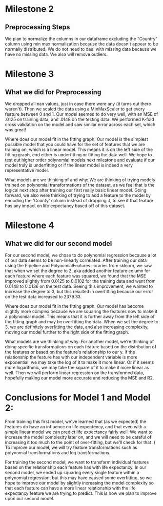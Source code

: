 # Milestone 2
## Preprocessing Steps

We plan to normalize the columns in our dataframe excluding the "Country" column using min max normalization because the data doesn't appear to be normally distributed. We do not need to deal with missing data because we have no missing data. We also will remove outliers. 

# Milestone 3
## What we did for Preprocessing

We dropped all nan values, just in case there were any (it turns out there weren't). Then we scaled the data using a MinMaxScaler to get every feature between 0 and 1. Our model seemed to do very well, with an MSE of .0125 on training data, and .0148 on the testing data. We performed K-fold cross validation on the model and saw similar error across each set, which was great! 

Where does our model fit in the fitting graph: Our model is the simplest possible model that you could have for the set of features that we are training on, which is a linear model. This means it is on the left side of the fitting graph, end either is underfitting or fitting the data well. We hope to test out higher order polynomial models next milestone and evaluate if our model truly is underfitting or if the linear model is indeed a very representative model. 

What models are we thinking of and why: We are thinking of trying models trained on polynomial transformations of the dataset, as we feel that is the logical next step after training our first really basic linear model. Going forward, we also were thinking of trying to add a feature to the model by encoding the 'County' column instead of dropping it, to see if that feature has any impact on life expectancy based off of this dataset. 

# Milestone 4
## What we did for our second model

For our second model, we chose to do polynomial regression because a lot of our data seems to be non-linearly correlated. After training our data using the Pipeline and PolynomialFeatures libraries from sklearn, we saw that when we set the degree to 2, aka added another feature column for each feature where each feature was squared, we found that the MSE improved slightly from 0.0125 to 0.0102 for the training data and went from 0.0148 to 0.0136 on the test data. Seeing this improvement, we wanted to increase the degree to 3, but this resulted in overfitting because our error on the test data increased to 2379.33. 

Where does our model fit in the fitting graph: Our model has become slightly more complex because we are squaring the features now to make it a polynomial model. This means that it is further away from the left side of the fitting graph and may be overfitting the data. When we set the degree to 3, we are definitely overfitting the data, and also increasing complexity, moving our model further to the right side of the fitting graph. 

What models are we thinking of why: For another model, we're thinking of doing specific transformations on each feature based on the distribution of the features or based on the feature's relationship to our y. If the relationship the feature has with our independent variable is more exponential, we may take the log of it to make it more linear. Or if it seems more logarithmic, we may take the square of it to make it more linear as well. Then we will perform linear regression on the transformed data, hopefully making our model more accurate and reducing the MSE and R2. 

# Conclusions for Model 1 and Model 2:
From training this first model, we've learned that (as we expected) the features do have an influence on life expectency, and that even with a simple linear model we can predict life expectancy fairly well. We want to increase the model complexity later on, and we will need to be careful of increasing it too much to the point of over-fitting, but we'll check for that :)
To improve our model, we will try feature transformations such as polynomial transformations and log transformations.

For training the second model, we want to transform individual features based on the relationship each feature has with life expectancy. In our second model, we ended up squaring every single feature within a polynomial regression, but this may have caused some overfitting, so we hope to improve our model by slightly increasing the model complexity so that each feature can have a more linear relationship with the life expectancy feature we are trying to predict. This is how we plan to improve upon our second model. 

